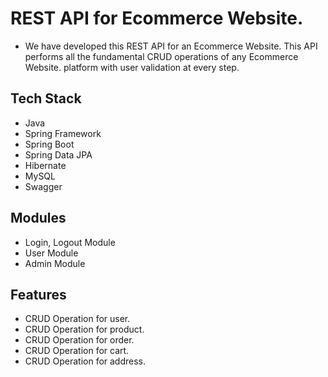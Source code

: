 # REST API for Ecommerce Website.

* We have developed this REST API for an Ecommerce Website. This API performs all the fundamental CRUD operations of any Ecommerce Website. platform with user validation at every step.

## Tech Stack

* Java
* Spring Framework
* Spring Boot
* Spring Data JPA
* Hibernate
* MySQL
* Swagger

## Modules

* Login, Logout Module
* User Module
* Admin Module
## Features

* CRUD Operation for user.
* CRUD Operation for product.
* CRUD Operation for order.
* CRUD Operation for cart.
* CRUD Operation for address.
